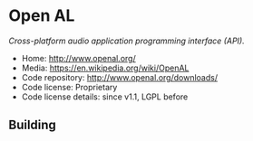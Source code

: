 # Open AL

_Cross-platform audio application programming interface (API)._

- Home: http://www.openal.org/
- Media: https://en.wikipedia.org/wiki/OpenAL
- Code repository: http://www.openal.org/downloads/
- Code license: Proprietary
- Code license details: since v1.1, LGPL before

## Building

